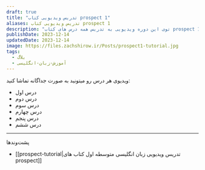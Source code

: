 ```yaml
---
draft: true
title: "تدریس ویدیویی کتاب prospect 1"
aliases: تدریس ویدیویی کتاب prospect 1
description: "توی این دوره ویدیویی به تدریس همه درس های کتاب prospect 1که کتاب رسمی برای مقطع هفتم هستش می پردازم. "
publishDate: 2023-12-14
updatedDate: 2023-12-14
image: https://files.zachshirow.ir/Posts/prospect1-tutorial.jpg
tags:
  - بلاگ
  - آموزش-زبان-انگلیسی
---
```



ویدیوی هر درس رو میتونید به صورت جداگانه تماشا کنید: 

- درس اول 
- درس دوم 
- درس سوم 
- درس چهارم 
- درس پنجم 
- درس ششم 



---

پشت‌وند‌ها

- [[prospect-tutorial|تدریس ویدیویی زبان انگلیسی متوسطه اول کتاب های prospect]]